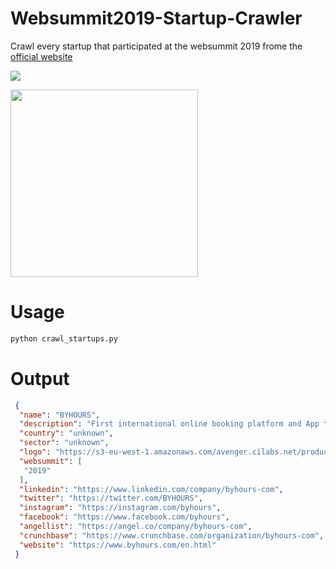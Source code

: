 # Websummit2019-Startup-Crawler
Crawl every startup that participated at the websummit 2019 frome the [official website](https://websummit.com/featured-startups)


![](https://i.imgur.com/JbGUV54.jpg)

<img src="https://i.imgur.com/QNQEIcT.png" width="300"/>


# Usage
```python
python crawl_startups.py
```

# Output
```json 
 {
  "name": "BYHOURS",
  "description": "First international online booking platform and App that allows to book microstays in more than 3000 hotels wordwide for 3, 6 and 12\u2026",
  "country": "unknown",
  "sector": "unknown",
  "logo": "https://s3-eu-west-1.amazonaws.com/avenger.cilabs.net/production/logos/medium/bafc073bf62e3de0a79deedefd55b6e96f02a61a.png?1569918108",
  "websummit": [
   "2019"
  ],
  "linkedin": "https://www.linkedin.com/company/byhours-com",
  "twitter": "https://twitter.com/BYHOURS",
  "instagram": "https://instagram.com/byhours",
  "facebook": "https://www.facebook.com/byhours",
  "angellist": "https://angel.co/company/byhours-com",
  "crunchbase": "https://www.crunchbase.com/organization/byhours-com",
  "website": "https://www.byhours.com/en.html"
 }
```

